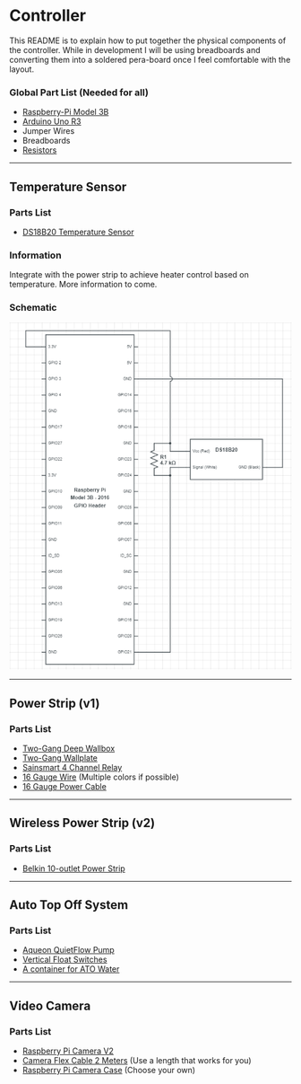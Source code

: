 # Controller
This README is to explain how to put together the physical components of the controller. While in development I will be using breadboards and converting them into a soldered pera-board once I feel comfortable with the layout. 

### Global Part List (Needed for all)
* [Raspberry-Pi Model 3B](https://www.amazon.com/gp/product/B01LPLPBS8/)
* [Arduino Uno R3](https://www.amazon.com/gp/product/B01EWOE0UU/)
* Jumper Wires
* Breadboards
* [Resistors](https://www.amazon.com/gp/product/B016NXK6QK)

---

## Temperature Sensor
### Parts List
* [DS18B20 Temperature Sensor](https://www.sparkfun.com/products/11050)
### Information
 Integrate with the power strip to achieve heater control based on temperature. More information to come.
### Schematic
![DS18B20 Wiring Schematic](schematics/DS18B20_Schematic.png "DS18B20 Wiring Schematic")

---

## Power Strip (v1)
### Parts List
 * [Two-Gang Deep Wallbox](https://www.homedepot.com/p/RACO-Two-Gang-Drawn-Handy-Box-2-1-8-in-Deep-with-1-2-and-3-4-in-KO-s-10-Pack-683SP/204855678)
 * [Two-Gang Wallplate](https://www.homedepot.com/p/Leviton-2-Gang-Midway-Duplex-Outlet-Nylon-Wall-Plate-White-R52-0PJ82-00W/202059881)
 * [Sainsmart 4 Channel Relay](https://www.amazon.com/gp/product/B0057OC5O8)
 * [16 Gauge Wire](https://www.lowes.com/pd/Southwire-25-ft-16-AWG-Stranded-Black-Gpt-Primary-Wire/3234599) (Multiple colors if possible)
 * [16 Gauge Power Cable](https://www.amazon.com/C2G-Cables-Go-25545-Universal/dp/B000068BU1/ref=sr_1_1?s=electronics&ie=UTF8&qid=1517252726&sr=1-1&keywords=C2G%2FCables+to+Go+25545+-+6ft+Universal+16AWG+Power+Cord+%28IEC320+C13+to+NEMA+5-15P%29)
 
--- 

## Wireless Power Strip (v2)
### Parts List
 * [Belkin 10-outlet Power Strip](https://www.amazon.com/gp/product/B000BVC0WO/ref=oh_aui_detailpage_o03_s00?ie=UTF8&psc=1)
 
--- 

## Auto Top Off System
### Parts List
 * [Aqueon QuietFlow Pump](https://www.amazon.com/gp/product/B008F40LFC)
 * [Vertical Float Switches](https://www.amazon.com/gp/product/B00FHAEBIA)
 * [A container for ATO Water](https://www.walmart.com/ip/Aqua-Culture-Aquarium-10-gal/144433503)

---- 

## Video Camera
### Parts List
 * [Raspberry Pi Camera V2](https://www.amazon.com/gp/product/B01ER2SKFS/ref=oh_aui_search_detailpage?ie=UTF8&psc=1)
 * [Camera Flex Cable 2 Meters](https://www.amazon.com/Adafruit-Flex-Cable-Raspberry-Camera/dp/B00XW2NCKS/ref=pd_sbs_147_2?_encoding=UTF8&pd_rd_i=B00XW2NCKS&pd_rd_r=T1REECBR3CZ4HXWPQH5S&pd_rd_w=iX93Y&pd_rd_wg=8EfAy&psc=1&refRID=T1REECBR3CZ4HXWPQH5S) (Use a length that works for you)
 * [Raspberry Pi Camera Case](https://www.amazon.com/gp/product/B00UEMHMZ0/ref=oh_aui_search_detailpage?ie=UTF8&psc=1) (Choose your own)

